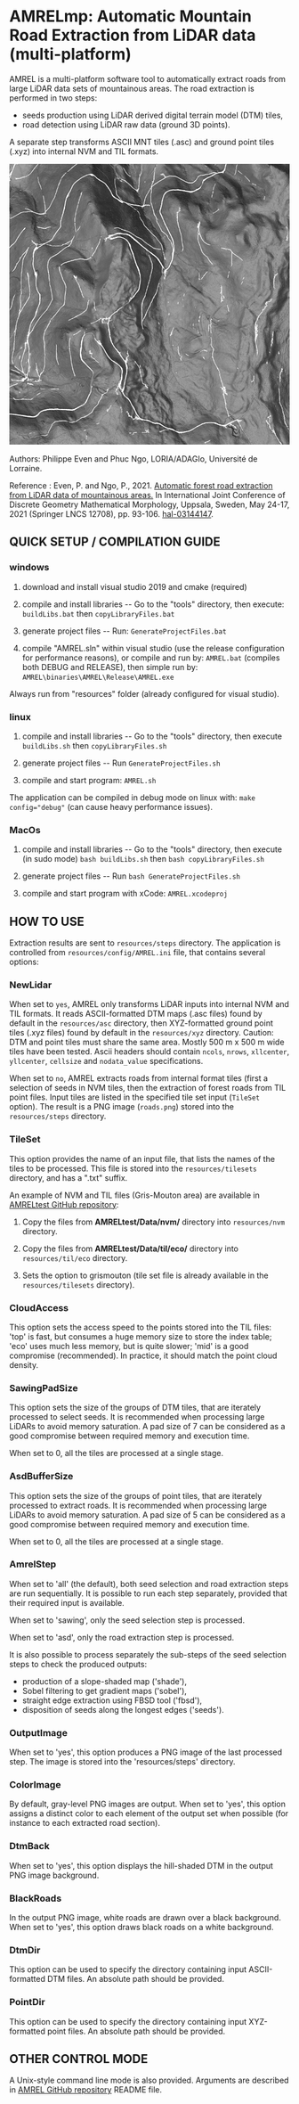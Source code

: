 # AMRELmp: Automatic Mountain Road Extraction from LiDAR data (multi-platform)

AMREL is a multi-platform software tool to automatically extract roads
from large LiDAR data sets of mountainous areas.
The road extraction is performed in two steps:

* seeds production using LiDAR derived digital terrain model (DTM) tiles,
* road detection using LiDAR raw data (ground 3D points).

A separate step transforms ASCII MNT tiles (.asc) and ground point tiles (.xyz)
into internal NVM and TIL formats.

![Figure](resources/steps/example.png?raw=true)

Authors: Philippe Even and Phuc Ngo, LORIA/ADAGIo, Université de Lorraine.

Reference : Even, P. and Ngo, P., 2021.
[Automatic forest road extraction from LiDAR data of mountainous areas.](https://doi.org/10.1007/978-3-030-76657-3_6)
In International Joint Conference of Discrete Geometry Mathematical Morphology,
Uppsala, Sweden, May 24-17, 2021 (Springer LNCS 12708), pp. 93-106.
[hal-03144147](https://hal.archives-ouvertes.fr/hal-03144147).

## QUICK SETUP / COMPILATION GUIDE
### windows

1. download and install visual studio 2019 and cmake (required)

2. compile and install libraries --
Go to the "tools" directory, then execute: `buildLibs.bat`
then `copyLibraryFiles.bat`

3. generate project files -- Run: `GenerateProjectFiles.bat`

4. compile "AMREL.sln" within visual studio
(use the release configuration for performance reasons),
or compile and run by: `AMREL.bat` (compiles both DEBUG and RELEASE),
then simple run by: `AMREL\binaries\AMREL\Release\AMREL.exe`

Always run from "resources" folder (already configured for visual studio).

### linux

1. compile and install libraries --
Go to the "tools" directory, then execute `buildLibs.sh`
then `copyLibraryFiles.sh`

2. generate project files -- Run `GenerateProjectFiles.sh`

3. compile and start program: `AMREL.sh`

The application can be compiled in debug mode on linux with:
`make config="debug"` (can cause heavy performance issues).

### MacOs

1. compile and install libraries --
Go to the "tools" directory, then execute (in sudo mode) `bash buildLibs.sh`
then `bash copyLibraryFiles.sh`

2. generate project files -- Run `bash GenerateProjectFiles.sh`

3. compile and start program with xCode: `AMREL.xcodeproj`

## HOW TO USE

Extraction results are sent to `resources/steps` directory.
The application is controlled from `resources/config/AMREL.ini` file,
that contains several options:

### NewLidar

When set to `yes`, AMREL only transforms LiDAR inputs into internal NVM
and TIL formats.
It reads ASCII-formatted DTM maps (.asc files) found by default in the
`resources/asc` directory, then XYZ-formatted ground point tiles (.xyz files)
found by default in the `resources/xyz` directory.
Caution: DTM and point tiles must share the same area.
Mostly 500 m x 500 m wide tiles have been tested.
Ascii headers should contain `ncols`, `nrows`, `xllcenter`, `yllcenter`,
`cellsize` and `nodata_value` specifications.

When set to `no`, AMREL extracts roads from internal format tiles (first
a selection of seeds in NVM tiles, then the extraction of forest roads
from TIL point files. Input tiles are listed in the specified tile set
input (`TileSet` option).
The result is a PNG image (`roads.png`) stored into
the `resources/steps` directory.

### TileSet

This option provides the name of an input file, that lists the names
of the tiles to be processed. This file is stored into the
`resources/tilesets` directory, and has a ".txt" suffix.

An example of NVM and TIL files (Gris-Mouton area) are available in
[AMRELtest GitHub repository](https::github.com/evenp/AMRELtest):

1) Copy the files from **AMRELtest/Data/nvm/** directory
into `resources/nvm` directory.

2) Copy the files from **AMRELtest/Data/til/eco/** directory
into `resources/til/eco` directory.

3) Sets the option to grismouton (tile set file is already available
in the `resources/tilesets` directory).

### CloudAccess

This option sets the access speed to the points stored into the TIL files:
'top' is fast, but consumes a huge memory size to store the index table;
'eco' uses much less memory, but is quite slower;
'mid' is a good compromise (recommended).
In practice, it should match the point cloud density.

### SawingPadSize

This option sets the size of the groups of DTM tiles, that are iterately
processed to select seeds. It is recommended when processing large LiDARs
to avoid memory saturation. A pad size of 7 can be considered as a good
compromise between required memory and execution time.

When set to 0, all the tiles are processed at a single stage.

### AsdBufferSize

This option sets the size of the groups of point tiles, that are iterately
processed to extract roads. It is recommended when processing large LiDARs
to avoid memory saturation. A pad size of 5 can be considered as a good
compromise between required memory and execution time.

When set to 0, all the tiles are processed at a single stage.

### AmrelStep

When set to 'all' (the default), both seed selection and road extraction
steps are run sequentially. It is possible to run each step separately,
provided that their required input is available.

When set to 'sawing', only the seed selection step is processed.

When set to 'asd', only the road extraction step is processed.

It is also possible to process separately the sub-steps of the seed
selection steps to check the produced outputs:

* production of a slope-shaded map ('shade'),
* Sobel filtering to get gradient maps ('sobel'),
* straight edge extraction using FBSD tool ('fbsd'),
* disposition of seeds along the longest edges ('seeds').

### OutputImage

When set to 'yes', this option produces a PNG image of the last processed step.
The image is stored into the 'resources/steps' directory.

### ColorImage

By default, gray-level PNG images are output. When set to 'yes', this option
assigns a distinct color to each element of the output set when possible
(for instance to each extracted road section).

### DtmBack

When set to 'yes', this option displays the hill-shaded DTM in the output
PNG image background.

### BlackRoads

In the output PNG image, white roads are drawn over a black background.
When set to 'yes', this option draws black roads on a white background.

### DtmDir

This option can be used to specify the directory containing input
ASCII-formatted DTM files. An absolute path should be provided.

### PointDir

This option can be used to specify the directory containing input
XYZ-formatted point files. An absolute path should be provided.

## OTHER CONTROL MODE

A Unix-style command line mode is also provided. Arguments are described
in [AMREL GitHub repository](https::github.com/evenp/AMREL) README file.
